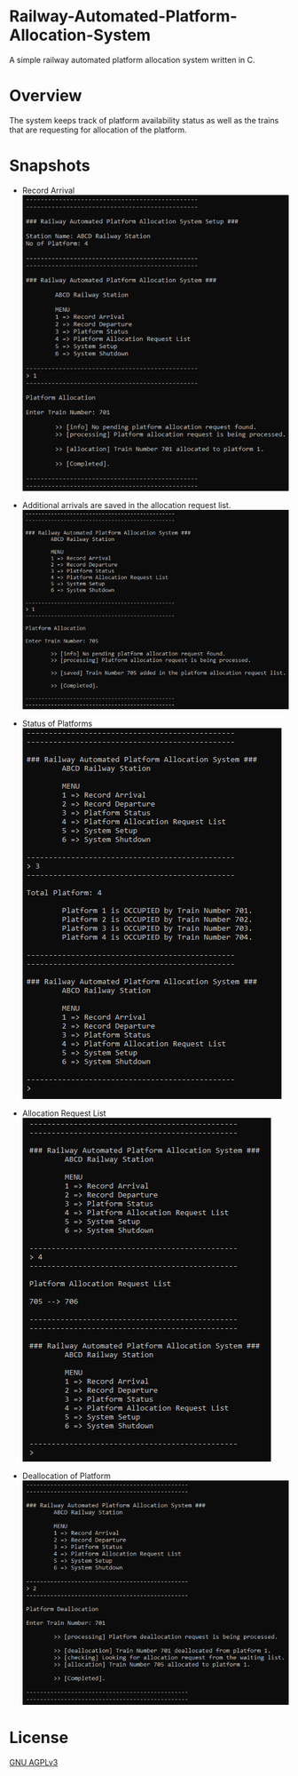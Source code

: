 # Railway-Automated-Platform-Allocation-System
A simple railway automated platform allocation system written in C.


# Overview
The system keeps track of platform availability status as well as the trains that are requesting for allocation of the platform.


# Snapshots
* Record Arrival
![Snapshot 1](1.PNG)

* Additional arrivals are saved in the allocation request list. <br />
![Snapshot 2](2.PNG)

* Status of Platforms <br />
![Snapshot 3](3.PNG)

* Allocation Request List <br />
![Snapshot 4](4.PNG)

* Deallocation of Platform <br />
![Snapshot 5](5.PNG)


# License
[GNU AGPLv3](LICENSE)
